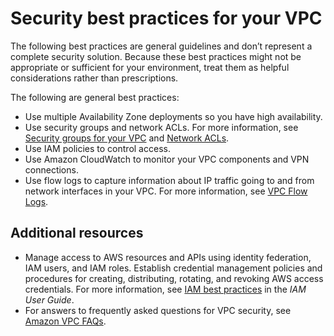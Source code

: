 # Security best practices for your VPC<a name="vpc-security-best-practices"></a>

 The following best practices are general guidelines and don’t represent a complete security solution\. Because these best practices might not be appropriate or sufficient for your environment, treat them as helpful considerations rather than prescriptions\.

The following are general best practices:
+ Use multiple Availability Zone deployments so you have high availability\.
+ Use security groups and network ACLs\. For more information, see [Security groups for your VPC](VPC_SecurityGroups.md) and [Network ACLs](vpc-network-acls.md)\.
+ Use IAM policies to control access\.
+ Use Amazon CloudWatch to monitor your VPC components and VPN connections\.
+ Use flow logs to capture information about IP traffic going to and from network interfaces in your VPC\. For more information, see [VPC Flow Logs](flow-logs.md)\.

## Additional resources<a name="seccurity-best-practices-additional-resources"></a>
+ Manage access to AWS resources and APIs using identity federation, IAM users, and IAM roles\. Establish credential management policies and procedures for creating, distributing, rotating, and revoking AWS access credentials\. For more information, see [IAM best practices](https://docs.aws.amazon.com/IAM/latest/UserGuide/IAMBestPractices.html) in the *IAM User Guide*\.
+ For answers to frequently asked questions for VPC security, see [Amazon VPC FAQs](http://aws.amazon.com/vpc/faqs/)\.